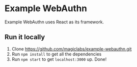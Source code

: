 # Example WebAuthn

Example WebAuthn uses React as its framework.

## Run it locally

1. Clone https://github.com/magiclabs/example-webauthn.git
1. Run `npm install` to get all the dependencies
1. Run `npm start` to get `localhost:3000` up. Done!
